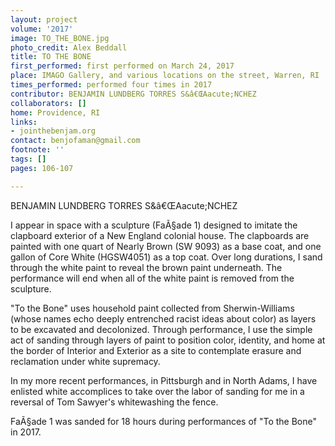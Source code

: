```yaml
---
layout: project
volume: '2017'
image: TO_THE_BONE.jpg
photo_credit: Alex Beddall
title: TO THE BONE
first_performed: first performed on March 24, 2017
place: IMAGO Gallery, and various locations on the street, Warren, RI
times_performed: performed four times in 2017
contributor: BENJAMIN LUNDBERG TORRES S&â€ŒAacute;NCHEZ
collaborators: []
home: Providence, RI
links:
- jointhebenjam.org
contact: benjofaman@gmail.com
footnote: ''
tags: []
pages: 106-107

---
```


BENJAMIN LUNDBERG TORRES S&â€ŒAacute;NCHEZ

I appear in space with a sculpture (FaÃ§ade 1) designed to imitate the clapboard exterior of a New England colonial house. The clapboards are painted with one quart of Nearly Brown (SW 9093) as a base coat, and one gallon of Core White (HGSW4051) as a top coat. Over long durations, I sand through the white paint to reveal the brown paint underneath. The performance will end when all of the white paint is removed from the sculpture.

"To the Bone" uses household paint collected from Sherwin-Williams (whose names echo deeply entrenched racist ideas about color) as layers to be excavated and decolonized. Through performance, I use the simple act of sanding through layers of paint to position color, identity, and home at the border of Interior and Exterior as a site to contemplate erasure and reclamation under white supremacy.

In my more recent performances, in Pittsburgh and in North Adams, I have enlisted white accomplices to take over the labor of sanding for me in a reversal of Tom Sawyer's whitewashing the fence.

FaÃ§ade 1 was sanded for 18 hours during performances of "To the Bone" in 2017.
